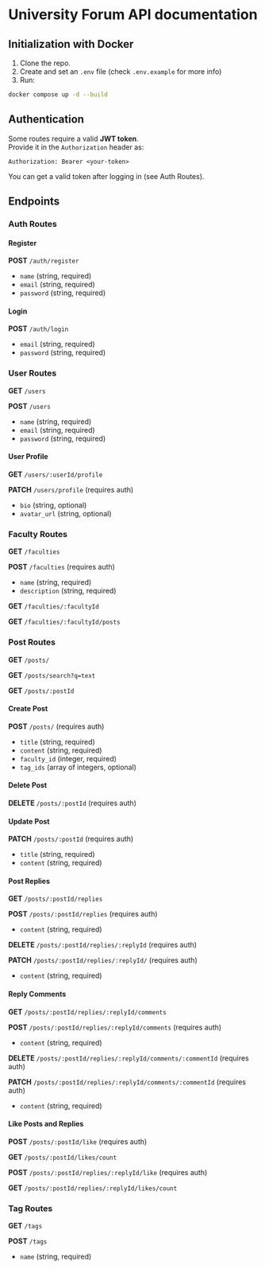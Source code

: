 # University Forum API documentation

## Initialization with Docker

1. Clone the repo.
2. Create and set an `.env` file (check `.env.example` for more info)
3. Run:

```bash
docker compose up -d --build
```

## Authentication

Some routes require a valid **JWT token**.  
Provide it in the `Authorization` header as:

`Authorization: Bearer <your-token>`

You can get a valid token after logging in (see Auth Routes).

## Endpoints

### Auth Routes

#### Register

**POST** `/auth/register`
- `name` (string, required)
- `email` (string, required)
- `password` (string, required)

#### Login

**POST** `/auth/login`
- `email` (string, required)
- `password` (string, required)

### User Routes

**GET** `/users`

**POST** `/users`
- `name` (string, required)
- `email` (string, required)
- `password` (string, required)

#### User Profile

**GET** `/users/:userId/profile`

**PATCH** `/users/profile` (requires auth)
- `bio` (string, optional)
- `avatar_url` (string, optional)

### Faculty Routes

**GET** `/faculties`

**POST** `/faculties` (requires auth)
- `name` (string, required)
- `description` (string, required)

**GET** `/faculties/:facultyId`

**GET** `/faculties/:facultyId/posts`

### Post Routes

**GET** `/posts/`

**GET** `/posts/search?q=text`

**GET** `/posts/:postId`

#### Create Post

**POST** `/posts/` (requires auth)
- `title` (string, required)
- `content` (string, required)
- `faculty_id` (integer, required)
- `tag_ids` (array of integers, optional)

#### Delete Post

**DELETE** `/posts/:postId` (requires auth)

#### Update Post

**PATCH** `/posts/:postId` (requires auth)
- `title` (string, required)
- `content` (string, required)

#### Post Replies

**GET** `/posts/:postId/replies`

**POST** `/posts/:postId/replies` (requires auth)
- `content` (string, required)

**DELETE** `/posts/:postId/replies/:replyId` (requires auth)

**PATCH** `/posts/:postId/replies/:replyId/` (requires auth)
- `content` (string, required)

#### Reply Comments 

**GET** `/posts/:postId/replies/:replyId/comments`

**POST** `/posts/:postId/replies/:replyId/comments` (requires auth)
- `content` (string, required)

**DELETE** `/posts/:postId/replies/:replyId/comments/:commentId` (requires auth)

**PATCH** `/posts/:postId/replies/:replyId/comments/:commentId` (requires auth)
- `content` (string, required)

#### Like Posts and Replies

**POST** `/posts/:postId/like` (requires auth)

**GET** `/posts/:postId/likes/count`

**POST** `/posts/:postId/replies/:replyId/like` (requires auth)

**GET** `/posts/:postId/replies/:replyId/likes/count`

### Tag Routes

**GET** `/tags`

**POST** `/tags`
- `name` (string, required)
